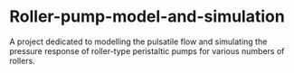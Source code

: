 # Roller-pump-model-and-simulation
A project dedicated to modelling the pulsatile flow and simulating the pressure response of roller-type peristaltic pumps for various numbers of rollers.
